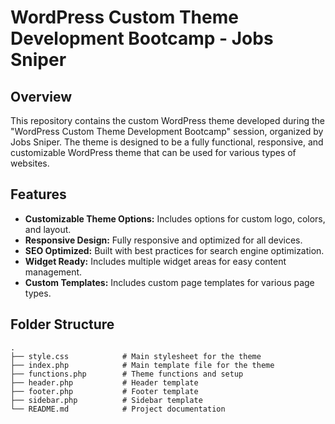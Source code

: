 # WordPress Custom Theme Development Bootcamp - Jobs Sniper

## Overview

This repository contains the custom WordPress theme developed during the "WordPress Custom Theme Development Bootcamp" session, organized by Jobs Sniper. The theme is designed to be a fully functional, responsive, and customizable WordPress theme that can be used for various types of websites.

## Features

-   **Customizable Theme Options:** Includes options for custom logo, colors, and layout.
-   **Responsive Design:** Fully responsive and optimized for all devices.
-   **SEO Optimized:** Built with best practices for search engine optimization.
-   **Widget Ready:** Includes multiple widget areas for easy content management.
-   **Custom Templates:** Includes custom page templates for various page types.

## Folder Structure

```plaintext
.
├── style.css            # Main stylesheet for the theme
├── index.php            # Main template file for the theme
├── functions.php        # Theme functions and setup
├── header.php           # Header template
├── footer.php           # Footer template
├── sidebar.php          # Sidebar template
└── README.md            # Project documentation
```
